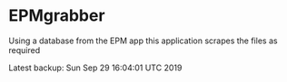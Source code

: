 # EPMgrabber
Using a database from the EPM app this application scrapes the files as required


Latest backup: Sun Sep 29 16:04:01 UTC 2019
